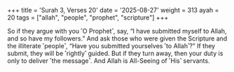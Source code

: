 +++
title = 'Surah 3, Verses 20'
date = '2025-08-27'
weight = 313
ayah = 20
tags = ["allah", "people", "prophet", "scripture"]
+++

So if they argue with you ˹O Prophet˺, say, “I have submitted myself to Allah, and so have my followers.” And ask those who were given the Scripture and the illiterate ˹people˺, “Have you submitted yourselves ˹to Allah˺?” If they submit, they will be ˹rightly˺ guided. But if they turn away, then your duty is only to deliver ˹the message˺. And Allah is All-Seeing of ˹His˺ servants.